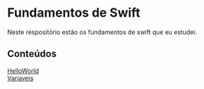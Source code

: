 # Fundamentos de Swift

Neste respositório estão os fundamentos de swift que eu estudei.


## Conteúdos 
[HelloWorld](https://github.com/ArthurRCastilho/FundamentosSwift/blob/main/Fundamentos%20Swift.playground/Pages/HelloWorld.xcplaygroundpage/Contents.swift)<br>
[Variaveis](https://github.com/ArthurRCastilho/FundamentosSwift/blob/main/Fundamentos%20Swift.playground/Pages/Variaveis.xcplaygroundpage/Contents.swift)<br>
